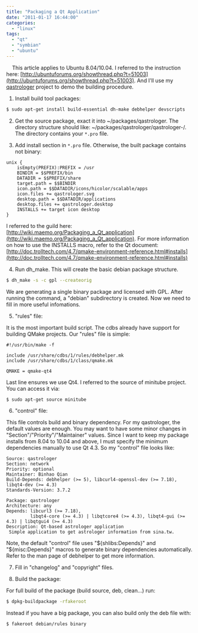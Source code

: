 ```yaml
---
title: "Packaging a Qt Application"
date: "2011-01-17 16:44:00"
categories: 
  - "linux"
tags: 
  - "qt"
  - "symbian"
  - "ubuntu"
---
```


    This article applies to Ubuntu 8.04/10.04. I referred to the instruction here: [http://ubuntuforums.org/showthread.php?t=51003](http://ubuntuforums.org/showthread.php?t=51003). And I'll use my [qastrologer](http://code.google.com/p/qansieditor/source/browse/trunk/qastrologer/) project to demo the building procedure.

1. Install build tool packages:

```bash
$ sudo apt-get install build-essential dh-make debhelper devscripts
```

2. Get the source package, exact it into ~/packages/qastrologer. The directory structure should like: ~/packages/qastrologer/qastrologer-<version>/<source>. The <source> directory contains your `*.pro` file.

3. Add install section in `*.pro` file. Otherwise, the built package contains not binary:

```
unix {
    isEmpty(PREFIX):PREFIX = /usr
    BINDIR = $$PREFIX/bin
    DATADIR = $$PREFIX/share
    target.path = $$BINDIR
    icon.path = $$DATADIR/icons/hicolor/scalable/apps
    icon.files += qastrologer.svg
    desktop.path = $$DATADIR/applications
    desktop.files += qastrologer.desktop
    INSTALLS += target icon desktop
}
```

I referred to the guild here: [http://wiki.maemo.org/Packaging_a_Qt_application](http://wiki.maemo.org/Packaging_a_Qt_application). For more information on how to use the INSTALLS macro, refer to the Qt document: [http://doc.trolltech.com/4.7/qmake-environment-reference.html#installs](http://doc.trolltech.com/4.7/qmake-environment-reference.html#installs)

4. Run dh_make. This will create the basic debian package structure.

```bash
$ dh_make -s -c gpl --createorig
```

We are generating a single binary package and licensed with GPL. After running the command, a "debian" subdirectory is created. Now we need to fill in more useful infomations.

5. "rules" file:

It is the most important build script. The cdbs already have support for building QMake projects. Our "rules" file is simple:

```
#!/usr/bin/make -f

include /usr/share/cdbs/1/rules/debhelper.mk
include /usr/share/cdbs/1/class/qmake.mk

QMAKE = qmake-qt4
```

Last line ensures we use Qt4. I referred to the source of minitube project. You can access it via:

```bash
$ sudo apt-get source minitube
```

6. "control" file:

This file controls build and binary dependency. For my qastrologer, the default values are enough. You may want to have some minor changes in "Section"/"Priority"/"Maintainer" values. Since I want to keep my package installs from 8.04 to 10.04 and above, I must specify the minimum dependencies manually to use Qt 4.3. So my "control" file looks like:

```
Source: qastrologer
Section: network
Priority: optional
Maintainer: Binhao Qian 
Build-Depends: debhelper (>= 5), libcurl4-openssl-dev (>= 7.18), libqt4-dev (>= 4.3)
Standards-Version: 3.7.2

Package: qastrologer
Architecture: any
Depends: libcurl3 (>= 7.18),
         libqt4-core (>= 4.3) | libqtcore4 (>= 4.3), libqt4-gui (>= 4.3) | libqtgui4 (>= 4.3)
Description: Qt-based astrologer application
 Simple application to get astrologer information from sina.tw.
```

Note, the default "control" file uses "${shlibs:Depends}" and "${misc:Depends}" macros to generate binary dependencies automatically. Refer to the man page of debhelper to get more information.

7. Fill in "changelog" and "copyright" files.

8. Build the package:

For full build of the package (build source, deb, clean...) run:

```bash
$ dpkg-buildpackage -rfakeroot
```

Instead if you have a big package, you can also build only the deb file with:

```bash
$ fakeroot debian/rules binary
```
